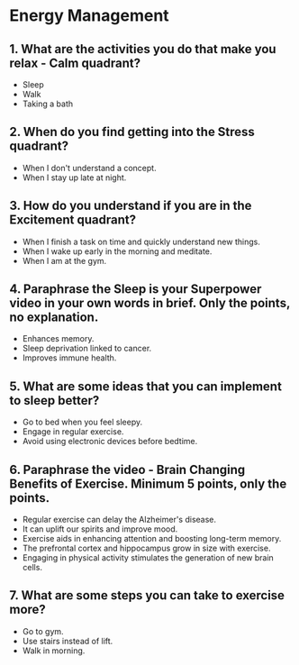 # Energy Management

## 1. What are the activities you do that make you relax - Calm quadrant?
* Sleep
* Walk
* Taking a bath

## 2. When do you find getting into the Stress quadrant?
* When I don't understand a concept.
* When I stay up late at night.


## 3. How do you understand if you are in the Excitement quadrant?
* When I finish a task on time and quickly understand new things.
* When I wake up early in the morning and meditate.
* When I am at the gym.


## 4. Paraphrase the Sleep is your Superpower video in your own words in brief. Only the points, no explanation.
* Enhances memory.
* Sleep deprivation linked to cancer.
* Improves immune health.

## 5. What are some ideas that you can implement to sleep better?

* Go to bed when you feel sleepy.
* Engage in regular exercise.
* Avoid using electronic devices before bedtime.


## 6. Paraphrase the video - Brain Changing Benefits of Exercise. Minimum 5 points, only the points.

* Regular exercise can delay the Alzheimer's disease.
* It can uplift our spirits and improve mood.
* Exercise aids in enhancing attention and boosting long-term memory.
* The prefrontal cortex and hippocampus grow in size with exercise.
* Engaging in physical activity stimulates the generation of new brain cells.



## 7. What are some steps you can take to exercise more?
* Go to gym.
* Use stairs instead of lift.
* Walk in morning.
